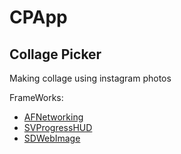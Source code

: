 CPApp
=====
<H2>Collage Picker</H2>
Making collage using instagram photos

FrameWorks:

<Ul>
<LI><a href="https://github.com/AFNetworking/AFNetworking/">AFNetworking</a></LI>
<LI><a href="https://github.com/TransitApp/SVProgressHUD/">SVProgressHUD</a></LI>
<LI><a href="https://github.com/rs/SDWebImage/">SDWebImage</a></LI>
<UL>
